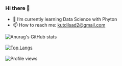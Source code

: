 ### Hi there 👋

- 🌱 I’m currently learning Data Science with Phyton
- 📫 How to reach me: kutdilsad2@gmail.com


![Anurag's GitHub stats](https://github-readme-stats.vercel.app/api?username=dilsadkut&show_icons=true&theme=tokyonight)
<br>
<br>
[![Top Langs](https://github-readme-stats.vercel.app/api/top-langs/?username=dilsadkut)](https://github.com/dilsadkut/github-readme-stats)
<br>
<br>
![Profile views](https://gpvc.arturio.dev/[dilsadkut])
